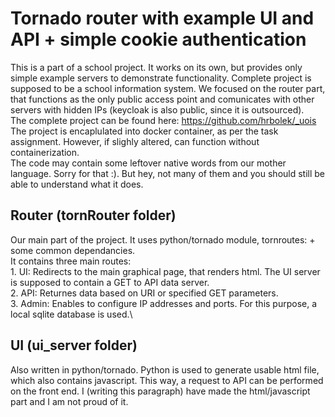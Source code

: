 # Tornado router with example UI and API + simple cookie authentication
This is a part of a school project. It works on its own, but provides only simple example servers to demonstrate functionality. Complete project is supposed to be a school information system. We focused on the router part, that functions as the only public access point and comunicates with other servers with hidden IPs (keycloak is also public, since it is outsourced).\
The complete project can be found here: https://github.com/hrbolek/_uois \
The project is encaplulated into docker container, as per the task assignment. However, if slighly altered, can function without containerization.\
The code may contain some leftover native words from our mother language. Sorry for that :). But hey, not many of them and you should still be able to understand what it does.

## Router (tornRouter folder)
Our main part of the project. It uses python/tornado module, tornroutes: <external project repo> + some common dependancies.\
It contains three main routes:\
    1. UI: Redirects to the main graphical page, that renders html. The UI server is supposed to contain a GET to API data server.\
    2. API: Returnes data based on URI or specified GET parameters.\
    3. Admin: Enables to configure IP addresses and ports. For this purpose, a local sqlite database is used.\

## UI (ui_server folder)
Also written in python/tornado. Python is used to generate usable html file, which also contains javascript. This way, a request to API can be performed on the front end. I (writing this paragraph) have made the html/javascript part and I am not proud of it. 

